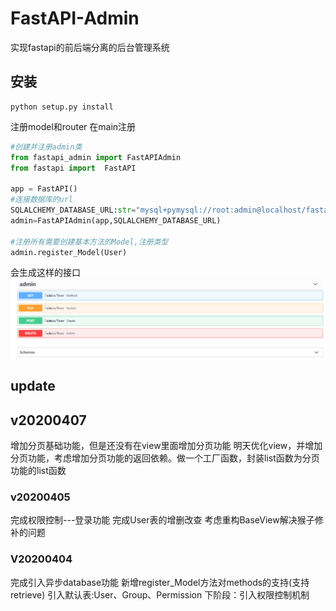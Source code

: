 # FastAPI-Admin
实现fastapi的前后端分离的后台管理系统

## 安装
```shell script
python setup.py install
```
注册model和router
在main注册
```python
#创建并注册admin类
from fastapi_admin import FastAPIAdmin
from fastapi import  FastAPI

app = FastAPI()
#连接数据库的url
SQLALCHEMY_DATABASE_URL:str="mysql+pymysql://root:admin@localhost/fastapiadmin?charset=utf8mb4"
admin=FastAPIAdmin(app,SQLALCHEMY_DATABASE_URL)

#注册所有需要创建基本方法的Model,注册类型
admin.register_Model(User)

```
会生成这样的接口
![avatar](doc/1585901894(1).jpg)
## update
## v20200407
增加分页基础功能，但是还没有在view里面增加分页功能
明天优化view，并增加分页功能，考虑增加分页功能的返回依赖。做一个工厂函数，封装list函数为分页功能的list函数
### v20200405
完成权限控制---登录功能
完成User表的增删改查
考虑重构BaseView解决猴子修补的问题

### V20200404
完成引入异步database功能
新增register_Model方法对methods的支持(支持retrieve)
引入默认表:User、Group、Permission
下阶段：引入权限控制机制